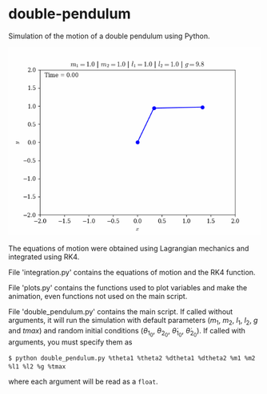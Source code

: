 # double-pendulum
Simulation of the motion of a double pendulum using Python.

![Double pendulum animation](doublePendulum.gif "Example")

The equations of motion were obtained using Lagrangian mechanics and integrated using RK4.

File 'integration.py' contains the equations of motion and the RK4 function.

File 'plots.py' contains the functions used to plot variables and make the animation, even functions not used on the main script.

File 'double_pendulum.py' contains the main script. If called without arguments, it will run the simulation with default parameters 
($m_1$, $m_2$, $l_1$, $l_2$, $g$ and $tmax$) and random initial conditions ($\theta_{1_0}$, $\theta_{2_0}$, $\dot\theta_{1_0}$, $\dot\theta_{2_0}$). If called with arguments, you must specify them as

``$ python double_pendulum.py %theta1 %theta2 %dtheta1 %dtheta2 %m1 %m2 %l1 %l2 %g %tmax``

where each argument will be read as a ``float``.
